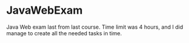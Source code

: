 # JavaWebExam
Java Web exam last from last course. Time limit was 4 hours, and I did manage to create all the needed tasks in time. 
